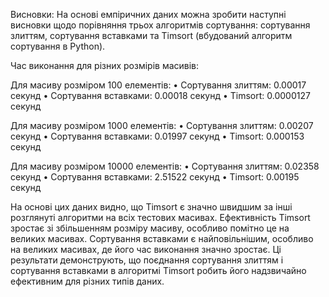 Висновки:
На основі емпіричних даних можна зробити наступні висновки щодо порівняння трьох алгоритмів сортування: сортування злиттям, сортування вставками та Timsort (вбудований алгоритм сортування в Python).

Час виконання для різних розмірів масивів:

Для масиву розміром 100 елементів:
    • Сортування злиттям: 0.00017 секунд
    • Сортування вставками: 0.00018 секунд
    • Timsort: 0.0000127 секунд

Для масиву розміром 1000 елементів:
    • Сортування злиттям: 0.00207 секунд
    • Сортування вставками: 0.01997 секунд
    • Timsort: 0.000153 секунд

Для масиву розміром 10000 елементів:
    • Сортування злиттям: 0.02358 секунд
    • Сортування вставками: 2.51522 секунд
    • Timsort: 0.00195 секунд

На основі цих даних видно, що Timsort є значно швидшим за інші розглянуті алгоритми на всіх тестових масивах. Ефективність Timsort зростає зі збільшенням розміру масиву, особливо помітно це на великих масивах. Сортування вставками є найповільнішим, особливо на великих масивах, де його час виконання значно зростає.
Ці результати демонструють, що поєднання сортування злиттям і сортування вставками в алгоритмі Timsort робить його надзвичайно ефективним для різних типів даних. 